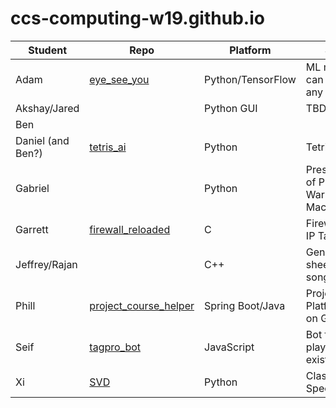 # ccs-computing-w19.github.io

| Student | Repo | Platform | Synopsis |
|---------|------|----------|----------|
| Adam    | [eye_see_you](https://github.com/ccs-computing-w19/eye_see_you) | Python/TensorFlow | ML model that can synthesize any instrument |
| Akshay/Jared | | Python GUI | TBD |
| Ben | | |
| Daniel (and Ben?) | [tetris_ai](https://github.com/ccs-computing-w19/tetris_ai)| Python | Tetris AI |
| Gabriel | | Python | Presentation/Impl of Prolog using Warren Abstract Machine |
| Garrett | [firewall_reloaded](https://github.com/ccs-computing-w19/firewall_reloaded)| C | Firewall similar to IP Tables |
| Jeffrey/Rajan | | C++| Generate a lead sheet from any song | 
| Phill | [project_course_helper](https://github.com/ccs-computing-w19/project_course_helper)| Spring Boot/Java | Project Course Platform Based on Github Orgs |
| Seif | [tagpro_bot](https://github.com/ccs-computing-w19/tagpro_bot)| JavaScript | Bot for tagpro (AI player for existing game) |
| Xi | [SVD](https://github.com/ccs-computing-w19/SVD) | Python | Classified, Specifics TBD | 

